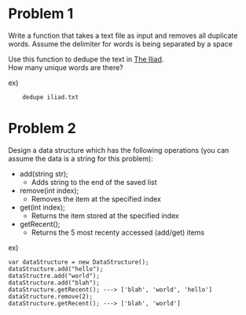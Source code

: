 # Problem 1
Write a function that takes a text file as input and removes all duplicate words.  Assume the delimiter for words is being separated by a space

Use this function to dedupe the text in [The Iliad](http://classics.mit.edu/Homer/iliad.mb.txt).  
How many unique words are there?

ex)
```
    dedupe iliad.txt
```

# Problem 2
Design a data structure which has the following operations (you can assume the data is a string for this problem):
- add(string str);
    - Adds string to the end of the saved list
- remove(int index);
    - Removes the item at the specified index
- get(int index);
    - Returns the item stored at the specified index
- getRecent();
    - Returns the 5 most recenty accessed (add/get) items

ex)  
```  
var dataStructure = new DataStructure();
dataStructure.add("hello");
dataStructre.add("world");
dataStructure.add("blah");
dataStructure.getRecent(); ---> ['blah', 'world', 'hello']
dataStructure.remove(2);
dataStructure.getRecent(); ---> ['blah', 'world']
```